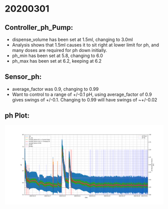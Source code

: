 # 20200301
## Controller_ph_Pump:
* dispense_volume has been set at 1.5ml, changing to 3.0ml
 * Analysis shows that 1.5ml causes it to sit right at lower limit for ph, and many doses are required for ph down initially. 
* ph_min has been set at 5.8, changing to 6.0
* ph_max has been set at 6.2, keeping at 6.2
## Sensor_ph:
* average_factor was 0.9, changing to 0.99
 * Want to control to a range of +/-0.1 pH, using average_factor of 0.9 gives swings of +/-0.1.
	Changing to 0.99 will have swings of ~+/-0.02

## ph Plot:
![pH and Control times](Analysis/ph_data_20200301T140521.png)